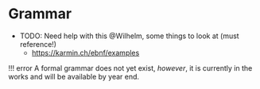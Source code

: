 Grammar
=======

* TODO: Need help with this @Wilhelm, some things to look at (must reference!)
    * https://karmin.ch/ebnf/examples

!!! error
	A formal grammar does not yet exist, _however_, it is currently in the works and will be available by year end.